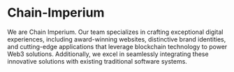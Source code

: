 # Chain-Imperium

We are Chain Imperium. Our team specializes in crafting exceptional digital experiences, including award-winning websites, distinctive brand identities, and cutting-edge applications that leverage blockchain technology to power Web3 solutions. Additionally, we excel in seamlessly integrating these innovative solutions with existing traditional software systems.
